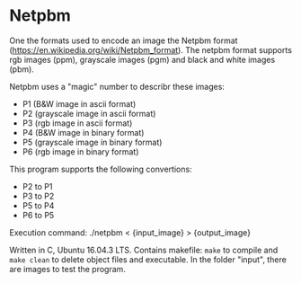 # Netpbm
One the formats used to encode an image the Netpbm format (https://en.wikipedia.org/wiki/Netpbm_format). 
The netpbm format supports rgb images (ppm), grayscale images (pgm) and black and white images (pbm). 

Netpbm uses a "magic" number to describr these images:
* P1 (B&W image in ascii format)
* P2 (grayscale image in ascii format)
* P3 (rgb image in ascii format)
* P4 (B&W image in binary format)
* P5 (grayscale image in binary format)
* P6 (rgb image in binary format)

This program supports the following convertions:
- P2 to P1
- P3 to P2
- P5 to P4
- P6 to P5

Execution command: ./netpbm < {input_image} > {output_image}

Written in C, Ubuntu 16.04.3 LTS. 
Contains makefile: `make` to compile and `make clean` to delete object files and executable.
In the folder "input", there are images to test the program.
